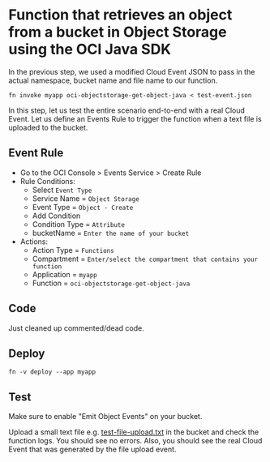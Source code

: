 # Function that retrieves an object from a bucket in Object Storage using the OCI Java SDK

In the previous step, we used a modified Cloud Event JSON to pass in the 
actual namespace, bucket name and file name to our function.
```
fn invoke myapp oci-objectstorage-get-object-java < test-event.json
```

In this step, let us test the entire scenario end-to-end with a real Cloud 
Event. Let us define an Events Rule to trigger the function when a text file 
is uploaded to the bucket.

## Event Rule

* Go to the OCI Console > Events Service > Create Rule
* Rule Conditions: 
    * Select `Event Type`
    * Service Name = `Object Storage`
    * Event Type = `Object - Create`
    * Add Condition
    * Condition Type = `Attribute`
    * bucketName = `Enter the name of your bucket`
* Actions:
    * Action Type = `Functions`
    * Compartment = `Enter/select the compartment that contains your function`
    * Application = `myapp`
    * Function = `oci-objectstorage-get-object-java`

## Code

Just cleaned up commented/dead code.

## Deploy

```
fn -v deploy --app myapp
```

## Test

Make sure to enable "Emit Object Events" on your bucket.

Upload a small text file e.g. [test-file-upload.txt](test-file-upload.txt) in the bucket and check the function logs. You should
 see no errors. Also, you should see the real Cloud Event that was generated
 by the file upload event.

